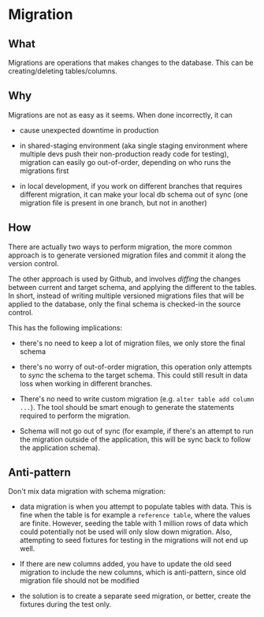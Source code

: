 # Migration



## What

Migrations are operations that makes changes to the database. This can be creating/deleting tables/columns.

## Why

Migrations are not as easy as it seems. When done incorrectly, it can 

- cause unexpected downtime in production

- in shared-staging environment (aka single staging environment where multiple devs push their non-production ready code for testing), migration can easily go out-of-order, depending on who runs the migrations first

- in local development, if you work on different branches that requires different migration, it can make your local db schema out of sync (one migration file is present in one branch, but not in another)



## How

There are actually two ways to perform migration, the more common approach is to generate versioned migration files and commit it along the version control.



The other approach is used by Github, and involves _diffing_ the changes between current and target schema, and applying the different to the tables. In short, instead of writing multiple versioned migrations files that will be applied to the database, only the final schema is checked-in the source control.



This has the following implications:

- there's no need to keep a lot of migration files, we only store the final schema

- there's no worry of out-of-order migration, this operation only attempts to _sync_ the schema to the target schema. This could still result in data loss when working in different branches.

- There's no need to write custom migration (e.g. `alter table add column ...`). The tool should be smart enough to generate the statements required to perform the migration.

- Schema will not go out of sync (for example, if there's an attempt to run the migration outside of the application, this will be sync back to follow the application schema).





## Anti-pattern



Don't mix data migration with schema migration:

- data migration is when you attempt to populate tables with data. This is fine when the table is for example a `reference table`, where the values are finite. However, seeding the table with 1 million rows of data which could potentially not be used will only slow down migration. Also, attempting to seed fixtures for testing in the migrations will not end up well.

- If there are new columns added, you have to update the old seed migration to include the new columns, which is anti-pattern, since old migration file should not be modified

- the solution is to create a separate seed migration, or better, create the fixtures during the test only.
  
  
